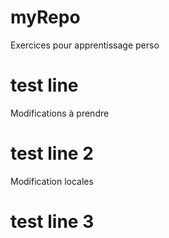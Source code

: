 # myRepo
Exercices pour apprentissage perso
# test line
Modifications à prendre

# test line 2
Modification locales
# test line 3
